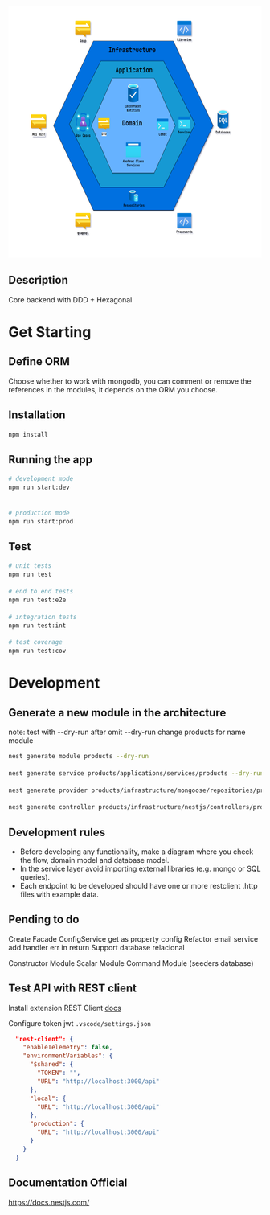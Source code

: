 <p align="center">
  <a href="" rel="noopener">
 <img height=500px src="./docs/hex-ddd.png" alt="Project logo"></a>
</p>

## Description

Core backend with DDD + Hexagonal

# Get Starting

## Define ORM

Choose whether to work with mongodb, you can comment or remove the references in the modules, it depends on the ORM you choose.

## Installation

```bash
npm install
```

## Running the app

```bash
# development mode
npm run start:dev


# production mode
npm run start:prod
```

## Test

```bash
# unit tests
npm run test

# end to end tests
npm run test:e2e

# integration tests
npm run test:int

# test coverage
npm run test:cov
```

# Development

## Generate a new module in the architecture

note: test with --dry-run after omit --dry-run change products for name module

```bash
nest generate module products --dry-run

nest generate service products/applications/services/products --dry-run --no-spec

nest generate provider products/infrastructure/mongoose/repositories/products.repository --dry-run --no-spec --flat

nest generate controller products/infrastructure/nestjs/controllers/products --dry-run --no-spec --flat
```

## Development rules

- Before developing any functionality, make a diagram where you check the flow, domain model and database model.
- In the service layer avoid importing external libraries (e.g. mongo or SQL queries).
- Each endpoint to be developed should have one or more restclient .http files with example data.

## Pending to do

Create Facade ConfigService get as property config
Refactor email service add handler err in return
Support database relacional

Constructor Module
Scalar Module
Command Module (seeders database)

## Test API with REST client

Install extension REST Client [docs](https://marketplace.visualstudio.com/items?itemName=humao.rest-client/)

Configure token jwt `.vscode/settings.json`

```json
  "rest-client": {
    "enableTelemetry": false,
    "environmentVariables": {
      "$shared": {
        "TOKEN": "",
        "URL": "http://localhost:3000/api"
      },
      "local": {
        "URL": "http://localhost:3000/api"
      },
      "production": {
        "URL": "http://localhost:3000/api"
      }
    }
  }
```

## Documentation Official

<https://docs.nestjs.com/>
